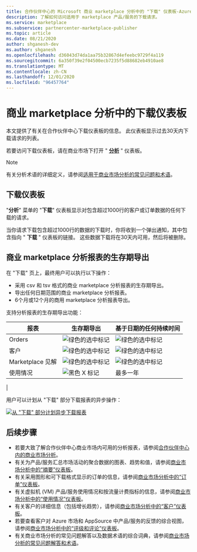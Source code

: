 ```yaml
---
title: 合作伙伴中心的 Microsoft 商业 marketplace 分析中的 "下载" 仪表板-Azure Marketplace
description: 了解如何访问适用于 marketplace 产品/服务的下载请求。
ms.service: marketplace
ms.subservice: partnercenter-marketplace-publisher
ms.topic: article
ms.date: 08/21/2020
author: shganesh-dev
ms.author: shganesh
ms.openlocfilehash: d36043d74da1aa75b32867d4efeebc9729f4a119
ms.sourcegitcommit: 6a350f39e2f04500ecb7235f5d88682eb4910ae8
ms.translationtype: MT
ms.contentlocale: zh-CN
ms.lasthandoff: 12/01/2020
ms.locfileid: "96457764"
---
```

# <a name="downloads-dashboard-in-commercial-marketplace-analytics"></a>商业 marketplace 分析中的下载仪表板

本文提供了有关在合作伙伴中心下载仪表板的信息。 此仪表板显示过去30天内下载请求的列表。

若要访问下载仪表板，请在商业市场下打开 " **[分析](https://partner.microsoft.com/dashboard/commercial-marketplace/analytics/summary)** " 仪表板。

>[!NOTE]
> 有关分析术语的详细定义，请参阅[适用于商业市场分析的常见问题和术语](../analytics-faq.md)。

## <a name="downloads-dashboard"></a>下载仪表板

"**分析**" 菜单的 "**下载**" 仪表板显示对包含超过1000行的客户或订单数据的任何下载的请求。

当你请求下载包含超过1000行的数据的下载时，你将收到一个弹出通知，其中包含指向 " **下载** " 仪表板的链接。 这些数据下载将在30天内可用，然后将被删除。

## <a name="lifetime-export-of-commercial-marketplace-analytics-reports"></a>商业 marketplace 分析报表的生存期导出

在 "下载" 页上，最终用户可以执行以下操作：

- 采用 csv 和 tsv 格式的商业 marketplace 分析报表的生存期导出。
- 导出任何日期范围的商业 marketplace 分析报表。
- 6个月或12个月的商用 marketplace 分析报表导出。

支持分析报表的生存期导出功能：

| 报表 | 生存期导出 | 基于日期的任何持续时间 |
| - | - | - |
| Orders | ![绿色的选中标记](media/check-green-yes.png) | ![绿色的选中标记](media/check-green-yes.png) |
| 客户 | ![绿色的选中标记](media/check-green-yes.png) | ![绿色的选中标记](media/check-green-yes.png) |
| Marketplace 见解 | ![绿色的选中标记](media/check-green-yes.png) | ![绿色的选中标记](media/check-green-yes.png) |
| 使用情况 | ![黑色 X 标记](media/check-black-no.png) | 最多一年 |
|

用户可以计划从 "下载" 部分下载报表的异步操作：

[![从 "下载" 部分计划异步下载报表](media/download-reports.png)](media/download-reports.png#lightbox)

## <a name="next-steps"></a>后续步骤

- 若要大致了解合作伙伴中心商业市场内可用的分析报表，请参阅[合作伙伴中心内的商业市场分析](./analytics.md)。
- 有关为产品/服务汇总市场活动的聚合数据的图表、趋势和值，请参阅[商业市场分析中的“摘要”仪表板](../summary-dashboard.md)。
- 有关采用图形和可下载格式显示的订单的信息，请参阅[商业市场分析中的“订单”仪表板](../orders-dashboard.md)。
- 有关虚拟机 (VM) 产品/服务使用情况和按流量计费指标的信息，请参阅[商业市场分析中的“使用情况”仪表板](../usage-dashboard.md)。
- 有关客户的详细信息（包括增长趋势），请参阅[商业市场分析中的“客户”仪表板](../customer-dashboard.md)。
- 若要查看客户对 Azure 市场和 AppSource 中产品/服务的反馈的综合视图，请参阅[商业市场分析中的“评级和评论”仪表板](./ratings-reviews.md)。
- 有关商业市场分析的常见问题解答以及数据术语的综合词典，请参阅[商业市场分析的常见问题解答和术语](../analytics-faq.md)。
